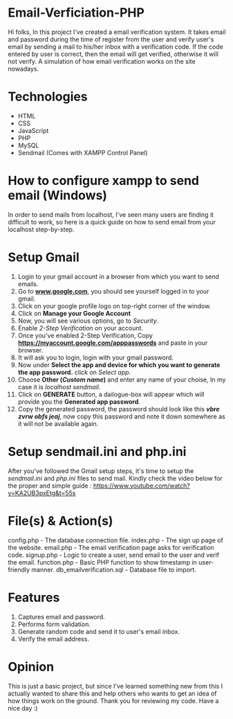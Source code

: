 # Email-Verficiation-PHP
Hi folks, In this project I've created a email verification system. It takes email and password during the time of register from the user and verify user's email by sending a mail to his/her inbox with a verification code. If the code entered by user is correct, then the email will get verified, otherwise it will not verify. A simulation of how email verification works on the site nowadays.

# Technologies
  * HTML
  * CSS
  * JavaScript
  * PHP
  * MySQL
  * Sendmail (Comes with XAMPP Control Panel)

# How to configure xampp to send email (Windows)
In order to send mails from localhost, I've seen many users are finding it difficult to work, so here is a quick guide on how to send email from your localhost step-by-step.
 # Setup Gmail
   1. Login to your gmail account in a browser from which you want to send emails.
   2. Go to **www.google.com**, you should see yourself logged in to your gmail.
   3. Click on your google profile logo on top-right corner of the window.
   4. Click on **Manage your Google Account**
   5. Now, you will see various options, go to _Security_.
   6. Enable _2-Step Verification_ on your account.
   7. Once you've enabled 2-Step Verification, Copy **https://myaccount.google.com/apppasswords** and paste in your browser.
   8. It will ask you to login, login with your gmail password.
   9. Now under **Select the app and device for which you want to generate the app password.** click on _Select app_.
   10. Choose **Other (_Custom name_)** and enter any name of your choise, In my case it is _localhost sendmail_.
   11. Click on **GENERATE** button, a dailogue-box will appear which will provide you the **Generated app password**.
   12. Copy the generated password, the password should look like this **_vbre zvrw obfs jeaj_**, now copy this password and note it down somewhere as it will not be available again.

 # Setup sendmail.ini and php.ini
   After you've followed the Gmail setup steps, it's time to setup the *sendmail.ini* and *php.ini* files to send mail. Kindly check the video below for the proper and    simple guide : https://www.youtube.com/watch?v=KA2UB3pxEtg&t=55s
     
# File(s) & Action(s)
config.php - The database connection file.
index.php - The sign up page of the website.
email.php - The email verification page asks for verification code.
signup.php - Logic to create a user, send email to the user and verif the email.
function.php - Basic PHP function to show timestamp in user-friendly manner.
db_emailverification.sql - Database file to import.

# Features
1. Captures email and password.
2. Performs form validation.
3. Generate random code and send it to user's email inbox.
4. Verify the email address.

# Opinion
This is just a basic project, but since I've learned something new from this I actually wanted to share this and help others who wants to get an idea of how things work on the ground. Thank you for reviewing my code. Have a nice day :)
